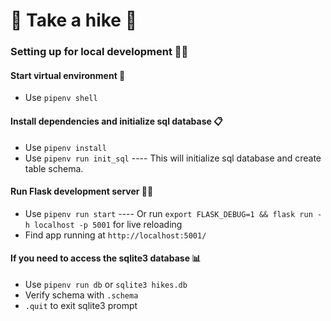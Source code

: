 # 🥾 Take a hike 🥾

### Setting up for local development 🧑‍💻

#### Start virtual environment 🐚
* Use `pipenv shell`

#### Install dependencies and initialize sql database 📋
* Use `pipenv install`
* Use `pipenv run init_sql`
---- This will initialize sql database and create table schema.

#### Run Flask development server 🏃‍➡️
* Use `pipenv run start` 
---- Or run `export FLASK_DEBUG=1 && flask run -h localhost -p 5001` for live reloading
* Find app running at `http://localhost:5001/`

#### If you need to access the sqlite3 database 📊
* Use `pipenv run db` or `sqlite3 hikes.db`
* Verify schema with `.schema`
* `.quit` to exit sqlite3 prompt